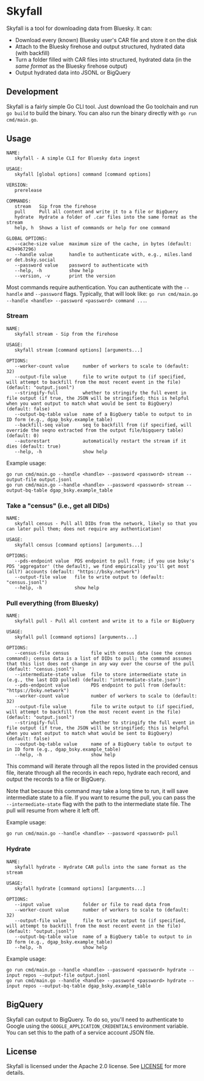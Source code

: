 # Skyfall

Skyfall is a tool for downloading data from Bluesky. It can:

* Download every (known) Bluesky user's CAR file and store it on the disk
* Attach to the Bluesky firehose and output structured, hydrated data (with backfill)
* Turn a folder filled with CAR files into structured, hydrated data (in the _same format_ as the Bluesky firehose output)
* Output hydrated data into JSONL or BigQuery

## Development

Skyfall is a fairly simple Go CLI tool. Just download the Go toolchain and run `go build` to build the binary. You can also run the binary directly with `go run cmd/main.go`.

## Usage

```
NAME:
   skyfall - A simple CLI for Bluesky data ingest

USAGE:
   skyfall [global options] command [command options] 

VERSION:
   prerelease

COMMANDS:
   stream   Sip from the firehose
   pull     Pull all content and write it to a file or BigQuery
   hydrate  Hydrate a folder of .car files into the same format as the stream
   help, h  Shows a list of commands or help for one command

GLOBAL OPTIONS:
   --cache-size value  maximum size of the cache, in bytes (default: 4294967296)
   --handle value      handle to authenticate with, e.g., miles.land or det.bsky.social
   --password value    password to authenticate with
   --help, -h          show help
   --version, -v       print the version
```

Most commands require authentication. You can authenticate with the `--handle` and `--password` flags. Typically, that will look like: `go run cmd/main.go --handle <handle> --password <password> command ...`.

### Stream

```
NAME:
   skyfall stream - Sip from the firehose

USAGE:
   skyfall stream [command options] [arguments...]

OPTIONS:
   --worker-count value     number of workers to scale to (default: 32)
   --output-file value      file to write output to (if specified, will attempt to backfill from the most recent event in the file) (default: "output.jsonl")
   --stringify-full         whether to stringify the full event in file output (if true, the JSON will be stringified; this is helpful when you want output to match what would be sent to BigQuery) (default: false)
   --output-bq-table value  name of a BigQuery table to output to in ID form (e.g., dgap_bsky.example_table)
   --backfill-seq value     seq to backfill from (if specified, will override the seqno extracted from the output file/bigquery table) (default: 0)
   --autorestart            automatically restart the stream if it dies (default: true)
   --help, -h               show help
```

Example usage:

```
go run cmd/main.go --handle <handle> --password <password> stream --output-file output.jsonl
go run cmd/main.go --handle <handle> --password <password> stream --output-bq-table dgap_bsky.example_table
```

### Take a "census" (i.e., get all DIDs)

```
NAME:
   skyfall census - Pull all DIDs from the network, likely so that you can later pull them; does not require any authentication!

USAGE:
   skyfall census [command options] [arguments...]

OPTIONS:
   --pds-endpoint value  PDS endpoint to pull from; if you use bsky's PDS 'aggregator' (the default), we find empirically you'll get most (all?) accounts (default: "https://bsky.network")
   --output-file value   file to write output to (default: "census.jsonl")
   --help, -h            show help
```

### Pull everything (from Bluesky)

```
NAME:
   skyfall pull - Pull all content and write it to a file or BigQuery

USAGE:
   skyfall pull [command options] [arguments...]

OPTIONS:
   --census-file census        file with census data (see the census command); census data is a list of DIDs to pull; the command assumes that this list does not change in any way over the course of the pull (default: "census.jsonl")
   --intermediate-state value  file to store intermediate state in (e.g., the last DID pulled) (default: "intermediate-state.json")
   --pds-endpoint value        PDS endpoint to pull from (default: "https://bsky.network")
   --worker-count value        number of workers to scale to (default: 32)
   --output-file value         file to write output to (if specified, will attempt to backfill from the most recent event in the file) (default: "output.jsonl")
   --stringify-full            whether to stringify the full event in file output (if true, the JSON will be stringified; this is helpful when you want output to match what would be sent to BigQuery) (default: false)
   --output-bq-table value     name of a BigQuery table to output to in ID form (e.g., dgap_bsky.example_table)
   --help, -h                  show help
```

This command will iterate through all the repos listed in the provided census file, iterate through all the records in each repo, hydrate each record, and output the records to a file or BigQuery.

Note that because this command may take a long time to run, it will save intermediate state to a file. If you want to resume the pull, you can pass the `--intermediate-state` flag with the path to the intermediate state file. The pull will resume from where it left off.

Example usage:

```
go run cmd/main.go --handle <handle> --password <password> pull
```

### Hydrate

```
NAME:
   skyfall hydrate - Hydrate CAR pulls into the same format as the stream

USAGE:
   skyfall hydrate [command options] [arguments...]

OPTIONS:
   --input value            folder or file to read data from
   --worker-count value     number of workers to scale to (default: 32)
   --output-file value      file to write output to (if specified, will attempt to backfill from the most recent event in the file) (default: "output.jsonl")
   --output-bq-table value  name of a BigQuery table to output to in ID form (e.g., dgap_bsky.example_table)
   --help, -h               show help
```

Example usage:

```
go run cmd/main.go --handle <handle> --password <password> hydrate --input repos --output-file output.jsonl
go run cmd/main.go --handle <handle> --password <password> hydrate --input repos --output-bq-table dgap_bsky.example_table
```

## BigQuery

Skyfall can output to BigQuery. To do so, you'll need to authenticate to Google using the `GOOGLE_APPLICATION_CREDENTIALS` environment variable. You can set this to the path of a service account JSON file.

## License

Skyfall is licensed under the Apache 2.0 license. See [LICENSE](LICENSE) for more details.
